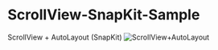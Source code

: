 # ScrollView-SnapKit-Sample
ScrollView + AutoLayout (SnapKit)
![ScrollView+AutoLayout](https://user-images.githubusercontent.com/80803218/155877743-c0c2ec92-4b1e-422e-b211-dad548477ff5.gif)
